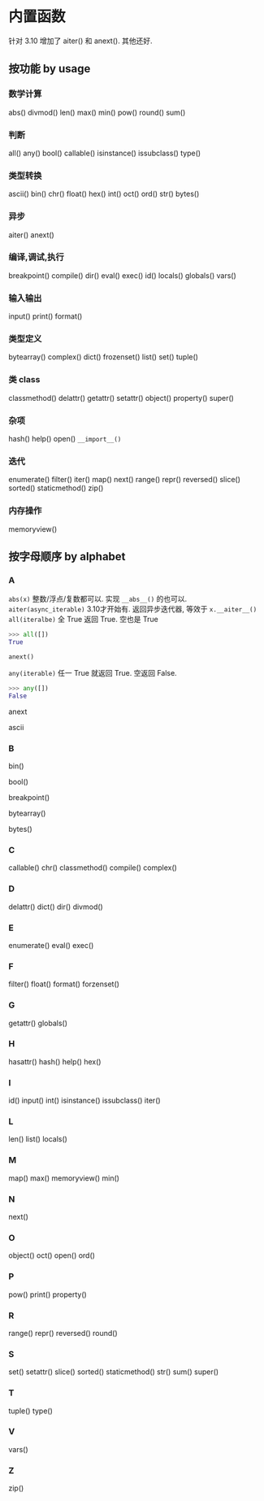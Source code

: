 # 内置函数

针对 3.10 增加了 aiter() 和 anext(). 其他还好.

## 按功能 by usage

### 数学计算

abs()   divmod()    len()   max()   min()
pow()   round()     sum()

### 判断

all()   any()   bool()
callable()
isinstance()
issubclass()
type()

### 类型转换

ascii()     bin()   chr()   float()     hex()
int()       oct()   ord()   str()       bytes()

### 异步

aiter()     anext()

### 编译,调试,执行

breakpoint()
compile()
dir()
eval()
exec()
id()
locals()    globals()
vars()

### 输入输出

input()
print()     format()

### 类型定义

bytearray()     complex()       dict()
frozenset()     list()          set()
tuple()

### 类 class

classmethod()
delattr()   getattr()   setattr()
object()
property()
super()

### 杂项

hash()
help()
open()
`__import__()`

### 迭代

enumerate()     filter()    iter()      map()
next()          range()     repr()      reversed()
slice()         sorted()    staticmethod()
zip()

### 内存操作

memoryview()

## 按字母顺序 by alphabet

### A

`abs(x)`    整数/浮点/复数都可以. 实现 `__abs__()` 的也可以.
`aiter(async_iterable)`     3.10才开始有. 返回异步迭代器, 等效于 `x.__aiter__()`
`all(iteralbe)`     全 True 返回 True. 空也是 True

```python
>>> all([])
True
```

`anext()`

`any(iterable)`     任一 True 就返回 True. 空返回 False.

```python
>>> any([])
False
```

anext

ascii

### B

bin()

bool()

breakpoint()

bytearray()

bytes()

### C

callable()
chr()
classmethod()
compile()
complex()

### D

delattr()
dict()
dir()
divmod()

### E

enumerate()
eval()
exec()

### F

filter()
float()
format()
forzenset()

### G

getattr()
globals()

### H

hasattr()
hash()
help()
hex()

### I

id()
input()
int()
isinstance()
issubclass()
iter()

### L

len()
list()
locals()

### M

map()
max()
memoryview()
min()

### N

next()

### O

object()
oct()
open()
ord()

### P

pow()
print()
property()

### R

range()
repr()
reversed()
round()

### S

set()
setattr()
slice()
sorted()
staticmethod()
str()
sum()
super()

### T

tuple()
type()

### V

vars()

### Z

zip()
